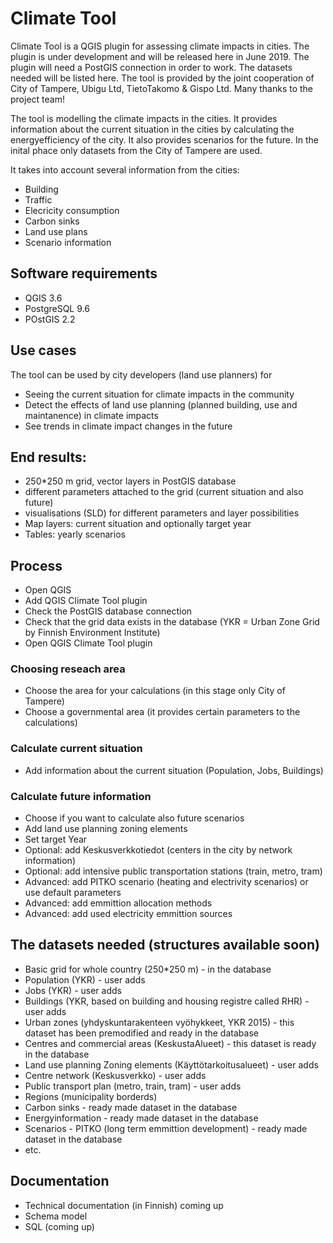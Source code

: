 # Climate Tool

Climate Tool is a QGIS plugin for assessing climate impacts in cities. The plugin is under development and will be released here in June 2019. The plugin will need a PostGIS connection in order to work. The datasets needed will be listed here. The tool is provided by the joint cooperation of City of Tampere, Ubigu Ltd, TietoTakomo & Gispo Ltd. Many thanks to the project team!

The tool is modelling the climate impacts in the cities. It provides  information about the current situation in the cities by calculating the  energyefficiency of the city. It also provides scenarios for the future. In the inital phace only datasets from the City of Tampere are used. 

It takes into account several information from the cities:

- Building
- Traffic
- Elecricity consumption
- Carbon sinks
- Land use plans
- Scenario information

## Software requirements
- QGIS 3.6
- PostgreSQL 9.6
- POstGIS 2.2

## Use cases

The tool can be used by city developers (land use planners) for
- Seeing the current situation for climate impacts in the community
- Detect the effects of land use planning (planned building, use and maintanence) in climate impacts
- See trends in climate impact changes in the future

## End results:

- 250*250 m grid, vector layers in PostGIS database
- different parameters attached to the grid (current situation and also future)
- visualisations (SLD) for different parameters and layer possibilities
- Map layers: current situation and optionally target year
- Tables: yearly scenarios

## Process
- Open QGIS
- Add QGIS Climate Tool plugin
- Check the PostGIS database connection
- Check that the grid data exists in the database (YKR = Urban Zone Grid by Finnish Environment Institute) 
- Open QGIS Climate Tool plugin

### Choosing reseach area
- Choose the area for your calculations (in this stage only City of Tampere)
- Choose a governmental area (it provides certain parameters to the calculations)

### Calculate current situation
- Add information about the current situation (Population, Jobs, Buildings)

### Calculate future information
- Choose if you want to calculate also future scenarios 
- Add land use planning zoning elements
- Set target Year
- Optional: add Keskusverkkotiedot (centers in the city by network information)
- Optional: add intensive public transportation stations (train, metro, tram)
- Advanced: add PITKO scenario (heating and electrivity scenarios) or use default parameters
- Advanced: add emmittion allocation methods
- Advanced: add used electricity emmittion sources

## The datasets needed (structures available soon)

- Basic grid for whole country (250*250 m) - in the database
- Population (YKR) - user adds
- Jobs (YKR) - user adds
- Buildings (YKR, based on building and housing registre called RHR) - user adds
- Urban zones (yhdyskuntarakenteen vyöhykkeet, YKR 2015) - this dataset has been premodified and ready in the database
- Centres and commercial areas (KeskustaAlueet) - this dataset is ready in the database
- Land use planning Zoning elements (Käyttötarkoitusalueet) - user adds
- Centre network (Keskusverkko) - user adds
- Public transport plan (metro, train, tram) - user adds
- Regions (municipality borderds)
- Carbon sinks - ready made dataset in the database
- Energyinformation  - ready made dataset in the database
- Scenarios - PITKO (long term emmittion development) - ready made dataset in the database
- etc.


## Documentation

- Technical documentation (in Finnish) coming up
- Schema model
- SQL (coming up)


